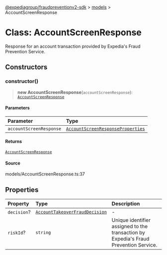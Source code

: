 [@expediagroup/fraudpreventionv2-sdk](../../index.md) > [models](../index.md) > AccountScreenResponse

# Class: AccountScreenResponse

Response for an account transaction provided by Expedia\'s Fraud Prevention Service.

## Constructors

### constructor()

> **new AccountScreenResponse**(`accountScreenResponse`): [`AccountScreenResponse`](class.AccountScreenResponse.md)

#### Parameters

| Parameter               | Type                                                                                            |
| :---------------------- | :---------------------------------------------------------------------------------------------- |
| `accountScreenResponse` | [`AccountScreenResponseProperties`](../interfaces/interface.AccountScreenResponseProperties.md) |

#### Returns

[`AccountScreenResponse`](class.AccountScreenResponse.md)

#### Source

models/AccountScreenResponse.ts:37

## Properties

| Property    | Type                                                                                         | Description                                                                           |
| :---------- | :------------------------------------------------------------------------------------------- | :------------------------------------------------------------------------------------ |
| `decision`? | [`AccountTakeoverFraudDecision`](../type-aliases/type-alias.AccountTakeoverFraudDecision.md) | -                                                                                     |
| `riskId`?   | `string`                                                                                     | Unique identifier assigned to the transaction by Expedia\'s Fraud Prevention Service. |
